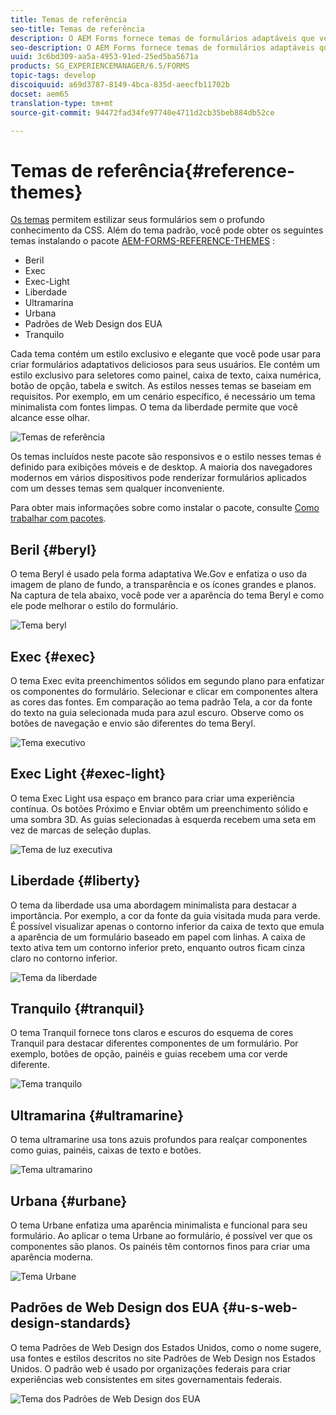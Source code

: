 ```yaml
---
title: Temas de referência
seo-title: Temas de referência
description: O AEM Forms fornece temas de formulários adaptáveis que você pode obter do compartilhamento de pacotes e usar para criar estilo em um formulário.
seo-description: O AEM Forms fornece temas de formulários adaptáveis que você pode obter do compartilhamento de pacotes e usar para criar estilo em um formulário.
uuid: 3c6bd309-aa5a-4953-91ed-25ed5ba5671a
products: SG_EXPERIENCEMANAGER/6.5/FORMS
topic-tags: develop
discoiquuid: a69d3787-8149-4bca-835d-aeecfb11702b
docset: aem65
translation-type: tm+mt
source-git-commit: 94472fad34fe97740e4711d2cb35beb884db52ce

---
```



# Temas de referência{#reference-themes}

[Os temas](../../forms/using/themes.md) permitem estilizar seus formulários sem o profundo conhecimento da CSS. Além do tema padrão, você pode obter os seguintes temas instalando o pacote [AEM-FORMS-REFERENCE-THEMES](https://www.adobeaemcloud.com/content/marketplace/marketplaceProxy.html?packagePath=/content/companies/public/adobe/packages/cq630/fd/AEM-FORMS-6.3-REFERENCE-THEMES) :

* Beril
* Exec
* Exec-Light
* Liberdade
* Ultramarina
* Urbana
* Padrões de Web Design dos EUA
* Tranquilo

Cada tema contém um estilo exclusivo e elegante que você pode usar para criar formulários adaptativos deliciosos para seus usuários. Ele contém um estilo exclusivo para seletores como painel, caixa de texto, caixa numérica, botão de opção, tabela e switch. As estilos nesses temas se baseiam em requisitos. Por exemplo, em um cenário específico, é necessário um tema minimalista com fontes limpas. O tema da liberdade permite que você alcance esse olhar.

![Temas de referência](assets/ref-themes.png)

Os temas incluídos neste pacote são responsivos e o estilo nesses temas é definido para exibições móveis e de desktop. A maioria dos navegadores modernos em vários dispositivos pode renderizar formulários aplicados com um desses temas sem qualquer inconveniente.

Para obter mais informações sobre como instalar o pacote, consulte [Como trabalhar com pacotes](/help/sites-administering/package-manager.md).

## Beril {#beryl}

O tema Beryl é usado pela forma adaptativa We.Gov e enfatiza o uso da imagem de plano de fundo, a transparência e os ícones grandes e planos. Na captura de tela abaixo, você pode ver a aparência do tema Beryl e como ele pode melhorar o estilo do formulário.

![Tema beryl](assets/beryl.png)

<!--[Click to enlarge

](assets/beryl-1.png)-->

## Exec {#exec}

O tema Exec evita preenchimentos sólidos em segundo plano para enfatizar os componentes do formulário. Selecionar e clicar em componentes altera as cores das fontes. Em comparação ao tema padrão Tela, a cor da fonte do texto na guia selecionada muda para azul escuro. Observe como os botões de navegação e envio são diferentes do tema Beryl.

![Tema executivo](assets/exec.png)

<!--[Click to enlarge

](assets/exec-1.png)-->

## Exec Light {#exec-light}

O tema Exec Light usa espaço em branco para criar uma experiência contínua. Os botões Próximo e Enviar obtêm um preenchimento sólido e uma sombra 3D. As guias selecionadas à esquerda recebem uma seta em vez de marcas de seleção duplas.

![Tema de luz executiva](assets/exec-light.png)

<!--[Click to enlarge

](assets/exec-light-1.png)-->

## Liberdade {#liberty}

O tema da liberdade usa uma abordagem minimalista para destacar a importância. Por exemplo, a cor da fonte da guia visitada muda para verde. É possível visualizar apenas o contorno inferior da caixa de texto que emula a aparência de um formulário baseado em papel com linhas. A caixa de texto ativa tem um contorno inferior preto, enquanto outros ficam cinza claro no contorno inferior.

![Tema da liberdade](assets/liberty.png)

<!--[Click to enlarge

](assets/liberty-1.png)-->

## Tranquilo {#tranquil}

O tema Tranquil fornece tons claros e escuros do esquema de cores Tranquil para destacar diferentes componentes de um formulário. Por exemplo, botões de opção, painéis e guias recebem uma cor verde diferente.

![Tema tranquilo](assets/tranquil.png)

<!--[Click to enlarge

](assets/tranquil-1.png)-->

## Ultramarina {#ultramarine}

O tema ultramarine usa tons azuis profundos para realçar componentes como guias, painéis, caixas de texto e botões.

![Tema ultramarino](assets/ultramarine.png)

<!--[Click to enlarge](assets/ultramarine-1.png)-->

## Urbana {#urbane}

O tema Urbane enfatiza uma aparência minimalista e funcional para seu formulário. Ao aplicar o tema Urbane ao formulário, é possível ver que os componentes são planos. Os painéis têm contornos finos para criar uma aparência moderna.

![Tema Urbane](assets/urbane.png)

<!--[Click to enlarge

](assets/urbane-1.png)-->

## Padrões de Web Design dos EUA {#u-s-web-design-standards}

O tema Padrões de Web Design dos Estados Unidos, como o nome sugere, usa fontes e estilos descritos no site Padrões de Web Design nos Estados Unidos. O padrão web é usado por organizações federais para criar experiências web consistentes em sites governamentais federais.

![Tema dos Padrões de Web Design dos EUA](assets/us-web-standards.png)

<!--[Click to enlarge

](assets/usgov.png)-->
